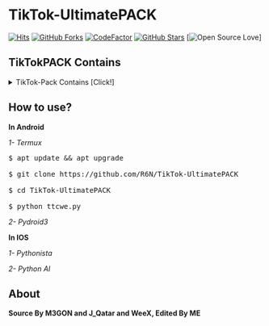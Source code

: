 # TikTok-UltimatePACK
[![Hits](https://hits.seeyoufarm.com/api/count/incr/badge.svg?url=https%3A%2F%2Fgithub%2FR6N%2FTikTok-Checker&count_bg=%23FFCD49&title_bg=%23555555&icon=&icon_color=%23E7E7E7&title=Hits&edge_flat=false)](https://GitHub.com/R6N/TikTok-Checker)
[![GitHub Forks](https://shields.io/github/forks/R6N/TikTok-Checker?label=Fork)](https://GitHub.com/R6N/TikTok-Checker)
[![CodeFactor](https://www.codefactor.io/repository/github/r6n/tiktok-checker/badge)](https://www.codefactor.io/repository/github/r6n/tiktok-checker)
[![GitHub Stars](https://shields.io/github/stars/R6N/TikTok-Checker?label=Star)](https://GitHub.com/R6N/TikTok-Checker)
[![Open Source Love](https://badges.frapsoft.com/os/v2/open-source.png?v=103)]
## TikTokPACK Contains
<details><summary>TikTok-Pack Contains [Click!]</summary>
<p>

### Without usernames list

#### Users Checker With & Without SessionID

*1- Quad Username*

*2- Semi-Triple Username*

*3- Triple Username*
 
**Turbo**

*1- Quad Username*

*2- Semi-Triple Username*

*3- Triple Username*

**Report BOT**

*1- SPAM Report*

*2- Hate Speech*

*3- Suicide, self-harm*
</p>
</details>

## How to use?

**In Android**

*1- Termux*
<pre><span class="pl-c">$ apt update && apt upgrade

$ git clone https://github.com/R6N/TikTok-UltimatePACK

$ cd TikTok-UltimatePACK

$ python ttcwe.py </span></pre>

*2- Pydroid3*

**In IOS**

*1- Pythonista*

*2- Python AI*

## About

**Source By M3GON and J_Qatar and WeeX, Edited By ME**
